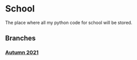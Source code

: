 # School
The place where all my python code for school will be stored. 

## Branches 
### [Autumn 2021](../../tree/Autumn-2021)
